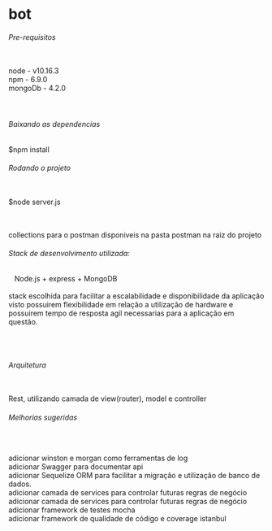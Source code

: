 # bot
<h6>Pre-requisitos</h6><br/>
node - v10.16.3<br/>
npm - 6.9.0<br/>
mongoDb - 4.2.0<br/>
<br/>
<br/>
<h6>Baixando as dependencias</h6> 

$npm install
<br/>
<h6>Rodando o projeto</h6><br/>
$node server.js<br/>
&nbsp;&nbsp;<br/><br/>

collections para o postman disponiveis na pasta postman na raiz do projeto
<br/>


<h6>Stack de desenvolvimento utilizada: </h6>&nbsp;&nbsp;
Node.js + express + MongoDB<br/>
<br/>
stack escolhida para facilitar a escalabilidade e disponibilidade da aplicação visto possuirem flexibilidade em relação a utilização de hardware e possuirem tempo de resposta agil necessarias para a aplicação em questão.

<br/><br/>

<h6>Arquitetura</h6><br/>
Rest, utilizando camada de view(router), model e controller<br/>

<h6>Melhorias sugeridas</h6><br/>

adicionar winston e morgan como ferramentas de log<br/>
adicionar Swagger para documentar api<br/>
adicionar Sequelize ORM para facilitar a migração e utilização de banco de dados.<br/>
adicionar camada de services para controlar futuras regras de negócio<br/>
adicionar camada de services para controlar futuras regras de negócio<br/>
adicionar framework de testes mocha <br>
adicionar framework de qualidade de código e coverage  istanbul<br><br>
